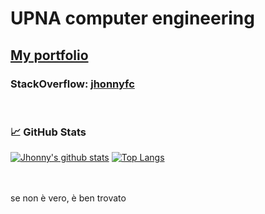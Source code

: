 # UPNA computer engineering <br>
## [My portfolio](https://jhonnyfc.github.io/)
### StackOverflow: [jhonnyfc](https://stackoverflow.com/users/14626810/jhonnyfc)

<br>

### 📈 GitHub Stats

[![Jhonny's github stats](https://github-readme-stats.wasabeef.vercel.app/api?username=jhonnyfc&show_icons=true&line_height=21&show_icons=true&hide_border=true)](https://github.com/jhonnyfc/github-readme-stats)
[![Top Langs](https://github-readme-stats.vercel.app/api/top-langs/?username=jhonnyfc&show_icons=true&layout=compact&hide_border=true)](https://github.com/jhonnyfc/github-readme-stats)

<br> <br>
se non è vero, è ben trovato
